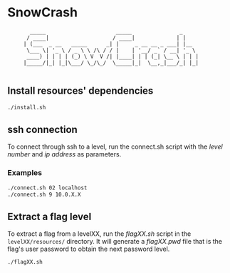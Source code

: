 # SnowCrash

```
	   _____                      _____               _     
	  / ____|                    / ____|             | |    
	 | (___  _ __   _____      _| |     _ __ __ _ ___| |__  
	  \___ \| '_ \ / _ \ \ /\ / / |    | '__/ _` / __| '_ \ 
	  ____) | | | | (_) \ V  V /| |____| | | (_| \__ \ | | |
	 |_____/|_| |_|\___/ \_/\_/  \_____|_|  \__,_|___/_| |_|
                                                        
```
## Install resources' dependencies

```bash
./install.sh
```
## ssh connection
To connect through ssh to a level, run the connect.sh script with the *level number* and *ip address* as parameters.
### Examples
```bash
./connect.sh 02 localhost
./connect.sh 9 10.0.X.X
```
## Extract a flag level
To extract a flag from a levelXX, run the *flagXX.sh* script in the `levelXX/resources/` directory. It will generate a *flagXX.pwd* file that is the flag's user password to obtain the next password level.
```bash
./flagXX.sh
```
